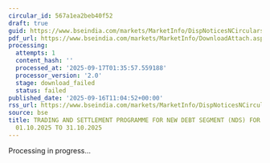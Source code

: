 ```yaml
---
circular_id: 567a1ea2beb40f52
draft: true
guid: https://www.bseindia.com/markets/MarketInfo/DispNoticesNCirculars.aspx?Noticeid={1AC875D1-F7A0-44FB-A7E1-259B968E0771}&noticeno=20250916-29&dt=09/16/2025&icount=29&totcount=79&flag=0
pdf_url: https://www.bseindia.com/markets/MarketInfo/DownloadAttach.aspx?id=20250916-29&attachedId=
processing:
  attempts: 1
  content_hash: ''
  processed_at: '2025-09-17T01:35:57.559188'
  processor_version: '2.0'
  stage: download_failed
  status: failed
published_date: '2025-09-16T11:04:52+00:00'
rss_url: https://www.bseindia.com/markets/MarketInfo/DispNoticesNCirculars.aspx?Noticeid={1AC875D1-F7A0-44FB-A7E1-259B968E0771}&noticeno=20250916-29&dt=09/16/2025&icount=29&totcount=79&flag=0
source: bse
title: TRADING AND SETTLEMENT PROGRAMME FOR NEW DEBT SEGMENT (NDS) FOR PERIOD FROM
  01.10.2025 TO 31.10.2025
---
```


Processing in progress...